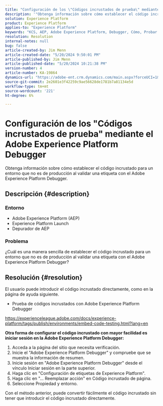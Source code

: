 ```yaml
---
title: "Configuración de los \"Códigos incrustados de prueba\" mediante el Adobe Experience Platform Debugger"
description: '"Obtenga información sobre cómo establecer el código incrustado para un entorno que no es de producción al validar una etiqueta con el Adobe Experience Platform Debugger".'
solution: Experience Platform
product: Experience Platform
applies-to: "Experience Platform"
keywords: "KCS, AEP, Adobe Experience Platform, Debugger, Cómo, Probar códigos incrustados"
resolution: Resolution
internal-notes: null
bug: false
article-created-by: Jim Menn
article-created-date: "5/20/2024 9:50:01 PM"
article-published-by: Jim Menn
article-published-date: "5/20/2024 10:21:38 PM"
version-number: 4
article-number: KA-19864
dynamics-url: "https://adobe-ent.crm.dynamics.com/main.aspx?forceUCI=1&pagetype=entityrecord&etn=knowledgearticle&id=c10827e7-f216-ef11-9f8a-6045bd006268"
source-git-commit: 2e2601e3f42259c9ae56628de1781b7a81134e5d
workflow-type: tm+mt
source-wordcount: '221'
ht-degree: 6%

---
```


# Configuración de los &quot;Códigos incrustados de prueba&quot; mediante el Adobe Experience Platform Debugger


Obtenga información sobre cómo establecer el código incrustado para un entorno que no es de producción al validar una etiqueta con el Adobe Experience Platform Debugger.

## Descripción {#description}


### <b>Entorno</b>

- Adobe Experience Platform (AEP)
- Experience Platform Launch
- Depurador de AEP


### <b>Problema</b>

¿Cuál es una manera sencilla de establecer el código incrustado para un entorno que no es de producción al validar una etiqueta con el Adobe Experience Platform Debugger?


## Resolución {#resolution}

El usuario puede introducir el código incrustado directamente, como en la página de ayuda siguiente.
- Prueba de códigos incrustados con Adobe Experience Platform Debugger


https://experienceleague.adobe.com/docs/experience-platform/tags/publish/environments/embed-code-testing.html?lang=en

<b>Otra forma de configurar el código incrustado con mayor facilidad es iniciar sesión en la Adobe Experience Platform Debugger:</b>

1. Acceda a la página del sitio que necesita verificación.
2. Inicie el &quot;Adobe Experience Platform Debugger&quot; y compruebe que se muestra la información de resumen.
3. Inicie sesión en &quot;Adobe Experience Platform Debugger&quot; desde el vínculo Iniciar sesión en la parte superior.
4. Haga clic en &quot;Configuración de etiquetas de Experience Platform&quot;.
5. Haga clic en &quot;... Reemplazar acción&quot; en Código incrustado de página.
6. Seleccione Propiedad y entorno.


Con el método anterior, puede convertir fácilmente el código incrustado sin tener que introducir el código incrustado directamente.
